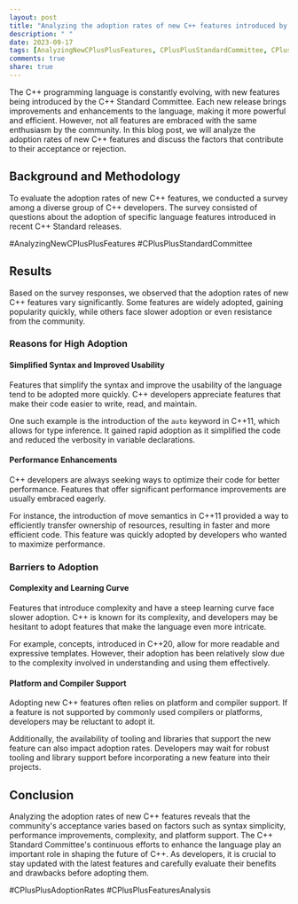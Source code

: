 ```yaml
---
layout: post
title: "Analyzing the adoption rates of new C++ features introduced by the C++ Standard Committee"
description: " "
date: 2023-09-17
tags: [AnalyzingNewCPlusPlusFeatures, CPlusPlusStandardCommittee, CPlusPlusAdoptionRates, CPlusPlusFeaturesAnalysis]
comments: true
share: true
---
```


The C++ programming language is constantly evolving, with new features being introduced by the C++ Standard Committee. Each new release brings improvements and enhancements to the language, making it more powerful and efficient. However, not all features are embraced with the same enthusiasm by the community. In this blog post, we will analyze the adoption rates of new C++ features and discuss the factors that contribute to their acceptance or rejection.

## Background and Methodology

To evaluate the adoption rates of new C++ features, we conducted a survey among a diverse group of C++ developers. The survey consisted of questions about the adoption of specific language features introduced in recent C++ Standard releases.

#AnalyzingNewCPlusPlusFeatures #CPlusPlusStandardCommittee

## Results

Based on the survey responses, we observed that the adoption rates of new C++ features vary significantly. Some features are widely adopted, gaining popularity quickly, while others face slower adoption or even resistance from the community.

### Reasons for High Adoption

#### Simplified Syntax and Improved Usability

Features that simplify the syntax and improve the usability of the language tend to be adopted more quickly. C++ developers appreciate features that make their code easier to write, read, and maintain. 

One such example is the introduction of the `auto` keyword in C++11, which allows for type inference. It gained rapid adoption as it simplified the code and reduced the verbosity in variable declarations.

#### Performance Enhancements

C++ developers are always seeking ways to optimize their code for better performance. Features that offer significant performance improvements are usually embraced eagerly. 

For instance, the introduction of move semantics in C++11 provided a way to efficiently transfer ownership of resources, resulting in faster and more efficient code. This feature was quickly adopted by developers who wanted to maximize performance.

### Barriers to Adoption

#### Complexity and Learning Curve

Features that introduce complexity and have a steep learning curve face slower adoption. C++ is known for its complexity, and developers may be hesitant to adopt features that make the language even more intricate.

For example, concepts, introduced in C++20, allow for more readable and expressive templates. However, their adoption has been relatively slow due to the complexity involved in understanding and using them effectively.

#### Platform and Compiler Support

Adopting new C++ features often relies on platform and compiler support. If a feature is not supported by commonly used compilers or platforms, developers may be reluctant to adopt it.

Additionally, the availability of tooling and libraries that support the new feature can also impact adoption rates. Developers may wait for robust tooling and library support before incorporating a new feature into their projects.

## Conclusion

Analyzing the adoption rates of new C++ features reveals that the community's acceptance varies based on factors such as syntax simplicity, performance improvements, complexity, and platform support. The C++ Standard Committee's continuous efforts to enhance the language play an important role in shaping the future of C++. As developers, it is crucial to stay updated with the latest features and carefully evaluate their benefits and drawbacks before adopting them.

#CPlusPlusAdoptionRates #CPlusPlusFeaturesAnalysis